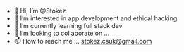 - 👋 Hi, I’m @Stokez
- 👀 I’m interested in app development and ethical hacking
- 🌱 I’m currently learning full stack dev
- 💞️ I’m looking to collaborate on ...
- 📫 How to reach me ... stokez.csuk@gmail.com

<!---
Stokez/Stokez is a ✨ special ✨ repository because its `README.md` (this file) appears on your GitHub profile.
You can click the Preview link to take a look at your changes.
--->
